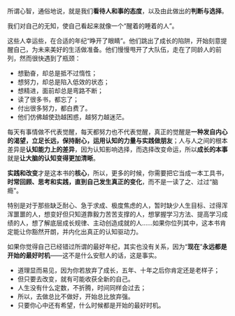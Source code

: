 

所谓心智，通俗地说，就是我们**看待人和事的态度**，以及由此做出的**判断与选择**。

我们对自己的无知，使自己看起来就像一个“醒着的睡着的人”。

这些人幸运些，在合适的年纪“睁开了眼睛”。他们跳出了成长的陷阱，开始刻意提醒自己，为未来美好的生活做准备。他们慢慢甩开了大队伍，走在了同龄人的前列，然而很快遇到了瓶颈：

- 想勤奋，却总是抵不过惰性；
- 想努力，却总是陷入低效的状态；
- 想精进，面前却总是弯路不断；
- 读了很多书，都忘了；
- 付出很多努力，都白费了。
- 他们仿佛越使劲越困惑，越努力越迷茫。

每天有事情做不代表觉醒，每天都努力也不代表觉醒，真正的觉醒是**一种发自内心的渴望，立足长远，保持耐心，运用认知的力量与实践做朋友**；人与人之间的根本差异是**认知能力上的差异**，因为认知影响选择，而选择改变命运，所以**成长的本事**就是**让大脑的认知变得更加清晰**。

**实践和改变**才是这本书的**核心**，所以，更多的时候，你需要把它当成一本工具书，**时常回顾、思考和实践，直到自己发生真正的变化**，而不是一读了之、过过“脑瘾”。

特别是对于那些缺乏耐心、急于求成、极度焦虑的人，暂时缺少人生目标、过得浑浑噩噩的人，想变好但只知道靠毅力苦苦支撑的人，想掌握学习方法、提高学习成绩的人，想了解底层成长规律、主动创造成就的人……如果你位列其中，这本书肯定能让你豁然开朗，并内化出真正的认知驱动力。

如果你觉得自己已经错过所谓的最好年纪，其实也没有关系，因为“**现在**”**永远都是开始的最好时机**——这不是什么安慰人的话，这是事实。

- 道理显而易见，因为你若放弃了成长，五年、十年之后你肯定还是老样子；
- 但只要去改变，就有可能收获全新的自己。
- 人生没有什么定数，不折腾，时间同样会过去；
- 所以，去做总比不做好，开始总比放弃强。
- 只要你心中还有希望，什么时候都是开始的最好时机。

